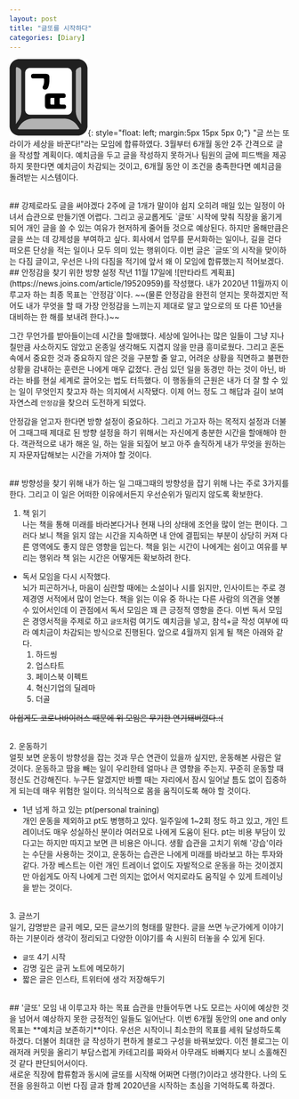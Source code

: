 ```yaml
---
layout: post
title: "글또를 시작하다"
categories: [Diary]
---
```

![image](../images/geultto_symbol.png){: style="float: left; margin:5px 15px 5px 0;"}
"글 쓰는 또라이가 세상을 바꾼다!"라는 모임에 합류하였다. 3월부터 6개월 동안 2주 간격으로 글을 작성할 계획이다. 예치금을 두고 글을 작성하지 못하거나 팀원의 글에 피드백을 제공하지 못한다면 예치금이 차감되는 것이고, 6개월 동안 이 조건을 충족한다면 예치금을 돌려받는 시스템이다.

<br>
## 강제로라도 글을 써야겠다
2주에 글 1개가 말이야 쉽지 오히려 매일 있는 일정이 아녀서 습관으로 만들기엔 어렵다. 그리고 공교롭게도 `글또` 시작에 맞춰 직장을 옮기게 되어 개인 글을 쓸 수 있는 여유가 현저하게 줄어들 것으로 예상된다. 하지만 올해만큼은 글을 쓰는 데 강제성을 부여하고 싶다. 회사에서 업무를 문서화하는 일이나, 길을 걷다 떠오른 단상을 적는 일이나 모두 의미 있는 행위이다. 이번 글은 `글또`의 시작을 맞이하는 다짐 글이고, 우선은 나의 다짐을 적기에 앞서 왜 이 모임에 합류했는지 적어보겠다.

<br>
## 안정감을 찾기 위한 방향 설정
작년 11월 17일에 ![만타라트 계획표](https://news.joins.com/article/19520959)를 작성했다. 내가 2020년 11월까지 이루고자 하는 최종 목표는 `안정감`이다. ~~(물론 안정감을 완전히 얻지는 못하겠지만 적어도 내가 무엇을 할 때 가장 안정감을 느끼는지 제대로 알고 앞으로의 또 다른 10년을 대비하는 한 해를 보내려 한다.)~~

그간 무언가를 받아들이는데 시간을 할애했다. 세상에 일어나는 많은 일들이 그냥 지나칠만큼 사소하지도 않았고 온종일 생각해도 지겹지 않을 만큼 흥미로웠다. 그리고 혼돈 속에서 중요한 것과 중요하지 않은 것을 구분할 줄 알고, 어려운 상황을 직면하고 불편한 상황을 감내하는 훈련은 나에게 매우 값졌다. 관심 있던 일을 동경만 하는 것이 아닌, 바라는 바를 현실 세계로 끌어오는 법도 터득했다. 이 행동들의 근원은 내가 더 잘 할 수 있는 일이 무엇인지 찾고자 하는 의지에서 시작됐다. 이제 어느 정도 그 해답과 길이 보여 자연스레 `안정감`을 찾으러 도전하게 되었다.

안정감을 얻고자 한다면 방향 설정이 중요하다. 그리고 가고자 하는 목적지 설정과 더불어 그때그때 제대로 된 방향 설정을 하기 위해서는 자신에게 충분한 시간을 할애해야 한다. 객관적으로 내가 해온 일, 하는 일을 되짚어 보고 아주 솔직하게 내가 무엇을 원하는지 자문자답해보는 시간을 가져야 할 것이다.

<br>
## 방향성을 찾기 위해 내가 하는 일
그때그때의 방향성을 잡기 위해 나는 주로 3가지를 한다. 그리고 이 일은 어떠한 이유에서든지 우선순위가 밀리지 않도록 확보한다.

1. 책 읽기 <br>
나는 책을 통해 미래를 바라본다거나 현재 나의 상태에 조언을 많이 얻는 편이다. 그러다 보니 책을 읽지 않는 시간을 지속하면 내 안에 결핍되는 부분이 상당히 커져 다른 영역에도 좋지 않은 영향을 입는다. 책을 읽는 시간이 나에게는 쉼이고 여유를 부리는 행위라 책 읽는 시간은 어떻게든 확보하려 한다.

* 독서 모임을 다시 시작했다.<br>
뇌가 피곤하거나, 마음이 심란할 때에는 소설이나 시를 읽지만, 인사이트는 주로 경제경영 서적에서 많이 얻는다. 책을 읽는 이유 중 하나는 다른 사람의 의견을 엿볼 수 있어서인데 이 관점에서 독서 모임은 꽤 큰 긍정적 영향을 준다. 이번 독서 모임은 경영서적을 주제로 하고 `글또`처럼 여기도 예치금을 넣고, 참석+글 작성 여부에 따라 예치금이 차감되는 방식으로 진행된다. 앞으로 4월까지 읽게 될 책은 아래와 같다.
  1. 하드씽
  2. 업스타트
  3. 페이스북 이펙트
  4. 혁신기업의 딜레마
  5. 더골

~~아쉽게도 코로나바이러스 때문에 위 모임은 무기한 연기돼버렸다.:(~~

<br>
2. 운동하기  <br>
얼핏 보면 운동이 방향성을 잡는 것과 무슨 연관이 있을까 싶지만, 운동해본 사람은 알 것이다. 운동하고 땀을 빼는 일이 우리한테 얼마나 큰 영향을 주는지. 꾸준히 운동할 때 정신도 건강해진다. 누구든 알겠지만 바쁠 때는 자리에서 잠시 일어날 틈도 없이 집중하게 되는데 매우 위험한 일이다. 의식적으로 몸을 움직이도록 해야 할 것이다.

* 1년 넘게 하고 있는 pt(personal training)<br>
개인 운동을 제외하고 pt도 병행하고 있다. 일주일에 1~2회 정도 하고 있고, 개인 트레이너도 매우 성실하신 분이라 여러모로 나에게 도움이 된다. pt는 비용 부담이 있다고는 하지만 따지고 보면 큰 비용은 아니다. 생활 습관을 고치기 위해 '강습'이라는 수단을 사용하는 것이고, 운동하는 습관은 나에게 미래를 바라보고 하는 투자와 같다. 가장 베스트는 이런 개인 트레이너 없이도 자발적으로 운동을 하는 것이겠지만 아쉽게도 아직 나에게 그런 의지는 없어서 억지로라도 움직일 수 있게 트레이닝을 받는 것이다.

<br>
3. 글쓰기 <br>
일기, 감명받은 글귀 메모, 모든 글쓰기의 형태를 말한다. 글을 쓰면 누군가에게 이야기하는 기분이라 생각이 정리되고 다양한 이야기를 속 시원히 터놓을 수 있게 된다.

*  `글또` 4기 시작
* 감명 깊은 글귀 노트에 메모하기
* 짧은 글은 인스타, 트위터에 생각 저장해두기

<br>
## '글또' 모임 내 이루고자 하는 목표
습관을 만들어두면 나도 모르는 사이에 예상한 것을 넘어서 예상하지 못한 긍정적인 일들도 일어난다.
이번 6개월 동안의 one and only 목표는 **예치금 보존하기**이다. 우선은 시작이니 최소한의 목표를 세워 달성하도록 하겠다. 더불어 최대한 글 작성하기 편하게 블로그 구성을 바꿔보았다. 이전 블로그는 이래저래 커밋을 올리기 부담스럽게 카테고리를 짜와서 아무래도 바빠지다 보니 소홀해진 것 같다 판단되어서이다.
<br>
새로운 직장에 합류함과 동시에 글또를 시작해 어쩌면 다행(?)이라고 생각한다. 나의 도전을 응원하고 이번 다짐 글과 함께 2020년을 시작하는 초심을 기억하도록 하겠다.
